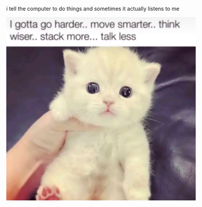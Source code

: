 i tell the computer to do things and sometimes it actually listens to me
<!--START_SECTION:update_image-->
<img src=https://raw.githubusercontent.com/sneakykestrel/sneakykestrel/main/.github/images/work-harder.jpg height="" width="" align=left alt=kitty />
<!--END_SECTION:update_image-->

